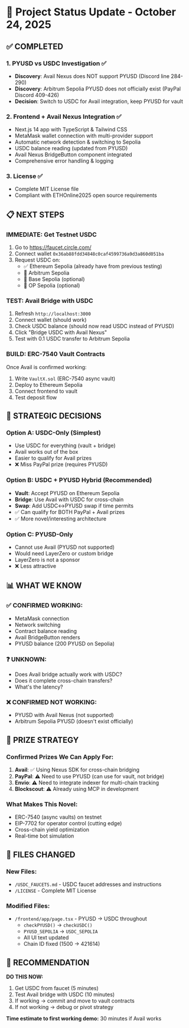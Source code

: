 # 🎯 Project Status Update - October 24, 2025

## ✅ COMPLETED

### 1. **PYUSD vs USDC Investigation** ✅
- **Discovery**: Avail Nexus does NOT support PYUSD (Discord line 284-290)
- **Discovery**: Arbitrum Sepolia PYUSD does not officially exist (PayPal Discord 409-426)
- **Decision**: Switch to USDC for Avail integration, keep PYUSD for vault

### 2. **Frontend + Avail Nexus Integration** ✅
- Next.js 14 app with TypeScript & Tailwind CSS
- MetaMask wallet connection with multi-provider support
- Automatic network detection & switching to Sepolia
- USDC balance reading (updated from PYUSD)
- Avail Nexus BridgeButton component integrated
- Comprehensive error handling & logging

### 3. **License** ✅
- Complete MIT License file
- Compliant with ETHOnline2025 open source requirements

## 📋 NEXT STEPS

### **IMMEDIATE: Get Testnet USDC**
1. Go to https://faucet.circle.com/
2. Connect wallet `0x36ab88fdd34848c0caf4599736a9d3a860d051ba`
3. Request USDC on:
   - ✅ Ethereum Sepolia (already have from previous testing)
   - 🔲 Arbitrum Sepolia
   - 🔲 Base Sepolia (optional)
   - 🔲 OP Sepolia (optional)

### **TEST: Avail Bridge with USDC**
1. Refresh `http://localhost:3000`
2. Connect wallet (should work)
3. Check USDC balance (should now read USDC instead of PYUSD)
4. Click "Bridge USDC with Avail Nexus"
5. Test with 0.1 USDC transfer to Arbitrum Sepolia

### **BUILD: ERC-7540 Vault Contracts**
Once Avail is confirmed working:
1. Write `VaultX.sol` (ERC-7540 async vault)
2. Deploy to Ethereum Sepolia
3. Connect frontend to vault
4. Test deposit flow

## 🤔 STRATEGIC DECISIONS

### Option A: USDC-Only (Simplest)
- Use USDC for everything (vault + bridge)
- Avail works out of the box
- Easier to qualify for Avail prizes
- ❌ Miss PayPal prize (requires PYUSD)

### Option B: USDC + PYUSD Hybrid (Recommended)
- **Vault**: Accept PYUSD on Ethereum Sepolia
- **Bridge**: Use Avail with USDC for cross-chain
- **Swap**: Add USDC↔PYUSD swap if time permits
- ✅ Can qualify for BOTH PayPal + Avail prizes
- ✅ More novel/interesting architecture

### Option C: PYUSD-Only
- Cannot use Avail (PYUSD not supported)
- Would need LayerZero or custom bridge
- LayerZero is not a sponsor
- ❌ Less attractive

## 📊 WHAT WE KNOW

### ✅ CONFIRMED WORKING:
- MetaMask connection
- Network switching
- Contract balance reading
- Avail BridgeButton renders
- PYUSD balance (200 PYUSD on Sepolia)

### ❓ UNKNOWN:
- Does Avail bridge actually work with USDC?
- Does it complete cross-chain transfers?
- What's the latency?

### ❌ CONFIRMED NOT WORKING:
- PYUSD with Avail Nexus (not supported)
- Arbitrum Sepolia PYUSD (doesn't exist officially)

## 🎁 PRIZE STRATEGY

### Confirmed Prizes We Can Apply For:
1. **Avail**: ✅ Using Nexus SDK for cross-chain bridging
2. **PayPal**: ⚠️ Need to use PYUSD (can use for vault, not bridge)
3. **Envio**: ⚠️ Need to integrate indexer for multi-chain tracking
4. **Blockscout**: ⚠️ Already using MCP in development

### What Makes This Novel:
- ERC-7540 (async vaults) on testnet
- EIP-7702 for operator control (cutting edge)
- Cross-chain yield optimization
- Real-time bot simulation

## 📝 FILES CHANGED

### New Files:
- `/USDC_FAUCETS.md` - USDC faucet addresses and instructions
- `/LICENSE` - Complete MIT License

### Modified Files:
- `/frontend/app/page.tsx` - PYUSD → USDC throughout
  - `checkPYUSD()` → `checkUSDC()`
  - `PYUSD_SEPOLIA` → `USDC_SEPOLIA`
  - All UI text updated
  - Chain ID fixed (1500 → 421614)

## 🚀 RECOMMENDATION

**DO THIS NOW:**
1. Get USDC from faucet (5 minutes)
2. Test Avail bridge with USDC (10 minutes)
3. If working → commit and move to vault contracts
4. If not working → debug or pivot strategy

**Time estimate to first working demo:** 30 minutes if Avail works

